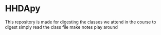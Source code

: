 # HHDApy
This repository is made for digesting the classes we attend in the course 
to digest simply read the class file make notes play around 
